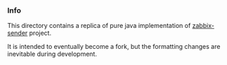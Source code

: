 ### Info

This directory contains a replica of pure java implementation of [zabbix-sender](https://github.com/hengyunabc/zabbix-sender) project.

It is intended to eventually become a fork, but the formatting changes are inevitable during development.
